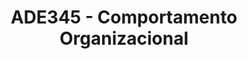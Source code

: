 ---
schema: default
title: ADE345 - Comportamento Organizacional
teacher: Sample Department
notes: This is an example disciplina that comes with a new installation of JKAN
resources:
  - name: Air Monitoring Stations CSV
    url: 'http://data.phl.opendata.arcgis.com/disciplinas/1839b35258604422b0b520cbb668df0d_0.csv'
    format: csv
  - name: Air Monitoring Stations Shapefile
    url: 'http://data.phl.opendata.arcgis.com/disciplinas/1839b35258604422b0b520cbb668df0d_0.zip'
    format: shp
  - name: Air Monitoring Stations GeoService
    url: 'https://services.arcgis.com/fLeGjb7u4uXqeF9q/arcgis/rest/services/Air_Monitoring_Stations/FeatureServer/0/query'
    format: api
license: 'https://www.nationalarchives.gov.uk/doc/open-government-licence/version/3/'
category:
  - Outras Áreas
maintainer: Tim Wisniewski
maintainer_email: tim@timwis.com
---
